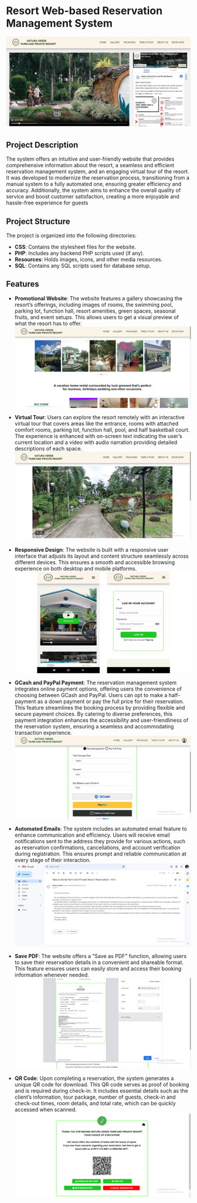 # Resort Web-based Reservation Management System 

![Home](home.png)

## Project Description
The system offers an intuitive and user-friendly website that provides comprehensive information about the resort, a seamless and efficient reservation management system, and an engaging virtual tour of the resort. It was developed to modernize the reservation process, transitioning from a manual system to a fully automated one, ensuring greater efficiency and accuracy. Additionally, the system aims to enhance the overall quality of service and boost customer satisfaction, creating a more enjoyable and hassle-free experience for guests

## Project Structure
The project is organized into the following directories:

- **CSS**: Contains the stylesheet files for the website.
- **PHP**: Includes any backend PHP scripts used (if any).
- **Resources**: Holds images, icons, and other media resources.
- **SQL**: Contains any SQL scripts used for database setup.

## Features
- **Promotional Website**: The website features a gallery showcasing the resort’s offerings, including images of rooms, the swimming pool, parking lot, function hall, resort amenities, green spaces, seasonal fruits, and event setups. This allows users to get a visual preview of what the resort has to offer.
![Gallery](gallery.png)

- **Virtual Tour**: Users can explore the resort remotely with an interactive virtual tour that covers areas like the entrance, rooms with attached comfort rooms, parking lot, function hall, pool, and half basketball court. The experience is enhanced with on-screen text indicating the user’s current location and a video with audio narration providing detailed descriptions of each space.
 ![Virtual Tour](virtualtour.png)

- **Responsive Design**: The website is built with a responsive user interface that adjusts its layout and content structure seamlessly across different devices. This ensures a smooth and accessible browsing experience on both desktop and mobile platforms.
![Responsive Design](responsive.png)

- **GCash and PayPal Payment**: The reservation management system integrates online payment options, offering users the convenience of choosing between GCash and PayPal. Users can opt to make a half-payment as a down payment or pay the full price for their reservation. This feature streamlines the booking process by providing flexible and secure payment choices. By catering to diverse preferences, this payment integration enhances the accessibility and user-friendliness of the reservation system, ensuring a seamless and accommodating transaction experience.
![GCash and PayPal Payment](gcashpaypalpayment.png)

- **Automated Emails**: The system includes an automated email feature to enhance communication and efficiency. Users will receive email notifications sent to the address they provide for various actions, such as reservation confirmations, cancellations, and account verification during registration. This ensures prompt and reliable communication at every stage of their interaction.
![Automated Emails](automatedemails.png)

- **Save PDF**: The website offers a "Save as PDF" function, allowing users to save their reservation details in a convenient and shareable format. This feature ensures users can easily store and access their booking information whenever needed.
![Save PDF](savepdf.png)

- **QR Code**: Upon completing a reservation, the system generates a unique QR code for download. This QR code serves as proof of booking and is required during check-in. It includes essential details such as the client’s information, tour package, number of guests, check-in and check-out times, room details, and total rate, which can be quickly accessed when scanned.
  ![QR Code](qrcode.png)


